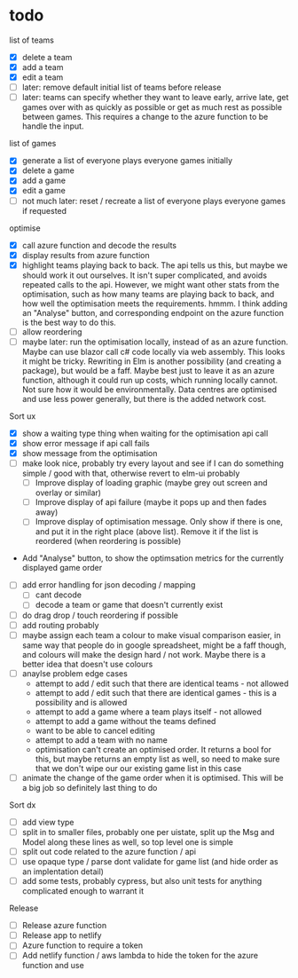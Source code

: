 # todo

list of teams
- [x] delete a team
- [x] add a team
- [x] edit a team
- [ ] later: remove default initial list of teams before release
- [ ] later: teams can specify whether they want to leave early, arrive late, get games over with as quickly as possible or get as much rest as possible between games. This requires a change to the azure function to be handle the input.

list of games
- [x] generate a list of everyone plays everyone games initially
- [x] delete a game
- [x] add a game
- [x] edit a game
- [ ] not much later: reset / recreate a list of everyone plays everyone games if requested

optimise
- [x] call azure function and decode the results
- [x] display results from azure function
- [x] highlight teams playing back to back. The api tells us this, but maybe we should work it out ourselves. It isn't super complicated, and avoids repeated calls to the api. However, we might want other stats from the optimisation, such as how many teams are playing back to back, and how well the optimisation meets the requirements. hmmm. I think adding an "Analyse" button, and corresponding endpoint on the azure function is the best way to do this.
- [ ] allow reordering
- [ ] maybe later: run the optimisation locally, instead of as an azure function. Maybe can use blazor call c# code locally via web assembly. This looks it might be tricky. Rewriting in Elm is another possibility (and creating a package), but would be a faff. Maybe best just to leave it as an azure function, although it could run up costs, which running locally cannot. Not sure how it would be environmentally. Data centres are optimised and use less power generally, but there is the added network cost.

Sort ux
- [x] show a waiting type thing when waiting for the optimisation api call
- [x] show error message if api call fails
- [x] show message from the optimisation
- [ ] make look nice, probably try every layout and see if I can do something simple / good with that, otherwise revert to elm-ui probably
  - [ ] Improve display of loading graphic (maybe grey out screen and overlay or similar)
  - [ ] Improve display of api failure (maybe it pops up and then fades away)
  - [ ] Improve display of optimisation message. Only show if there is one, and put it in the right place (above list). Remove it if the list is reordered (when reordering is possible)
- Add "Analyse" button, to show the optimsation metrics for the currently displayed game order
- [ ] add error handling for json decoding / mapping
  - [ ] cant decode
  - [ ] decode a team or game that doesn't currently exist
- [ ] do drag drop / touch reordering if possible
- [ ] add routing probably
- [ ] maybe assign each team a colour to make visual comparison easier, in same way that people do in google spreadsheet, might be a faff though, and colours will make the design hard / not work. Maybe there is a better idea that doesn't use colours
- [ ] anaylse problem edge cases
  - attempt to add / edit such that there are identical teams - not allowed
  - attempt to add / edit such that there are identical games - this is a possibility and is allowed
  - attempt to add a game where a team plays itself - not allowed
  - attempt to add a game without the teams defined
  - want to be able to cancel editing
  - attempt to add a team with no name
  - optimisation can't create an optimised order. It returns a bool for this, but maybe returns an empty list as well, so need to make sure that we don't wipe our our existing game list in this case
- [ ] animate the change of the game order when it is optimised. This will be a big job so definitely last thing to do

Sort dx
- [ ] add view type
- [ ] split in to smaller files, probably one per uistate, split up the Msg and Model along these lines as well, so top level one is simple
- [ ] split out code related to the azure function / api
- [ ] use opaque type / parse dont validate for game list (and hide order as an implentation detail)
- [ ] add some tests, probably cypress, but also unit tests for anything complicated enough to warrant it
 
Release
- [ ] Release azure function
- [ ] Release app to netlify
- [ ] Azure function to require a token
- [ ] Add netlify function / aws lambda to hide the token for the azure function and use
